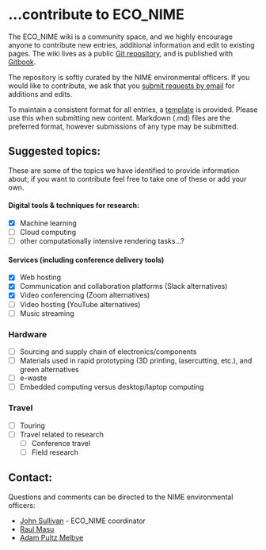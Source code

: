 # ...contribute to ECO\_NIME

The ECO\_NIME wiki is a community space, and we highly encourage anyone to contribute new entries, additional information and edit to existing pages. The wiki lives as a public [Git repository](https://github.com/NIME-conference/ECO_NIME), and is published with [Gitbook](https://gitbook.com).

The repository is softly curated by the NIME environmental officers. If you would like to contribute, we ask that you [submit requests by email](mailto:johnny@johnnyvenom.com?subject=ECO_NIME%20new%20submission) for additions and edits.

To maintain a consistent format for all entries, a [template](template.md) is provided. Please use this when submitting new content. Markdown \(.md\) files are the preferred format, however submissions of any type may be submitted.

## Suggested topics:

These are some of the topics we have identified to provide information about; if you want to contribute feel free to take one of these or add your own.

#### Digital tools & techniques for research:

* [x] Machine learning
* [ ] Cloud computing
* [ ] other computationally intensive rendering tasks...? 

#### Services \(including conference delivery tools\)

* [x] Web hosting
* [x] Communication and collaboration platforms \(Slack alternatives\)
* [x] Video conferencing \(Zoom alternatives\)
* [ ] Video hosting \(YouTube alternatives\)
* [ ] Music streaming

### Hardware

* [ ] Sourcing and supply chain of electronics/components
* [ ] Materials used in rapid prototyping \(3D printing, lasercutting, etc.\), and green alternatives
* [ ] e-waste
* [ ] Embedded computing versus desktop/laptop computing

### Travel

* [ ] Touring
* [ ] Travel related to research
  * [ ] Conference travel
  * [ ] Field research

## Contact:

Questions and comments can be directed to the NIME environmental officers:

* [John Sullivan](mailto:johnny@johnnyvenom.com) - ECO\_NIME coordinator
* [Raul Masu](mailto:raul@raulmasu.org)
* [Adam Pultz Melbye](mailto:mail@adampultz.com)

